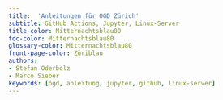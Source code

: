 ```yaml
---
title:  'Anleitungen für OGD Zürich'
subtitle: GitHub Actions, Jupyter, Linux-Server
title-color: Mitternachtsblau80
toc-color: Mitternachtsblau80
glossary-color: Mitternachtsblau80
front-page-color: Züriblau
authors:
- Stefan Oderbolz
- Marco Sieber
keywords: [ogd, anleitung, jupyter, github, linux-server]
---
```

